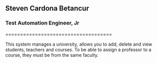 ## Steven Cardona Betancur
### Test Automation Engineer, Jr

====================================

This system manages a university,
allows you to add, delete and view students, teachers and courses. To be able to assign a professor to a course, they must be from the same faculty.